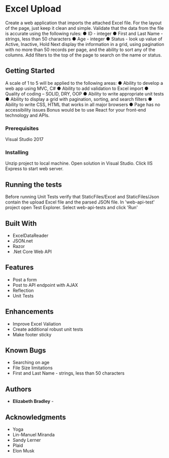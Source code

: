 ﻿

# Excel Upload

Create a web application that imports the attached Excel file. For the layout of the page, just keep it
clean and simple. Validate that the data from the file is accurate using the following rules:
● ID - integer
● First and Last Name - strings, less than 50 characters
● Age - integer
● Status - look up value of Active, Inactive, Hold
Next display the information in a grid, using pagination with no more than 50 records per page, and the
ability to sort any of the columns. Add filters to the top of the page to search on the name or status.

## Getting Started

A scale of 1 to 5 will be applied to the following areas:
● Ability to develop a web app using MVC, C#
● Ability to add validation to Excel import
● Quality of coding – SOLID, DRY, OOP
● Ability to write appropriate unit tests
● Ability to display a grid with pagination, sorting, and search filters
● Ability to write CSS, HTML that works in all major browsers
● Page has no accessibility issues
Bonus would be to use React for your front-end technology and APIs.

### Prerequisites

Visual Studio 2017

### Installing

Unzip project to local machine. Open solution in Visual Studio. Click IIS Express to start
web server.

## Running the tests

Before running Unit Tests verify that StaticFiles/Excel and StaticFiles/Json contain the upload Excel 
file and the parsed JSON file.
In 'web-api-test' project open Test Explorer. Select web-api-tests and click 'Run'

## Built With

* ExcelDataReader
* JSON.net
* Razor
* .Net Core Web API

## Features

* Post a form
* Post to API endpoint with AJAX
* Reflection
* Unit Tests

## Enhancements

* Improve Excel Valiation
* Create additional robust unit tests
* Make footer sticky


## Known Bugs
* Searching on age
* File Size limitations
* First and Last Name - strings, less than 50 characters

## Authors

* **Elizabeth Bradley** -

## Acknowledgments

* Yoga
* Lin-Manuel Miranda
* Sandy Lerner
* Plaid
* Elon Musk
